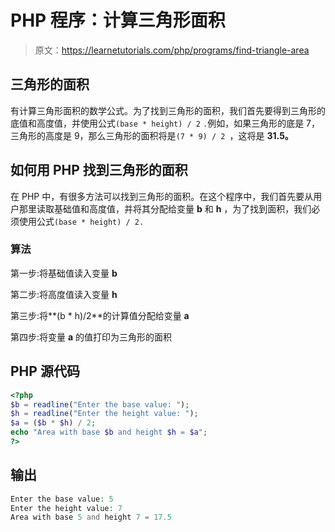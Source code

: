 # PHP 程序：计算三角形面积

> 原文：<https://learnetutorials.com/php/programs/find-triangle-area>

## 三角形的面积

有计算三角形面积的数学公式。为了找到三角形的面积，我们首先要得到三角形的底值和高度值，并使用公式`(base * height) / 2` `.`例如，如果三角形的底是 7，三角形的高度是 9，那么三角形的面积将是`(7 * 9) / 2 `，这将是 **31.5。**

## 如何用 PHP 找到三角形的面积

在 PHP 中，有很多方法可以找到三角形的面积。在这个程序中，我们首先要从用户那里读取基础值和高度值，并将其分配给变量 **b** 和 **h** ，为了找到面积，我们必须使用公式`(base * height) / 2. `

### 算法

第一步:将基础值读入变量 **b**

第二步:将高度值读入变量 **h**

第三步:将**(b * h)/2**的计算值分配给变量 **a**

第四步:将变量 **a** 的值打印为三角形的面积

## PHP 源代码

```php
<?php
$b = readline("Enter the base value: ");
$h = readline("Enter the height value: ");
$a = ($b * $h) / 2;
echo "Area with base $b and height $h = $a";
?>

```

## 输出

```php
Enter the base value: 5
Enter the height value: 7
Area with base 5 and height 7 = 17.5
```